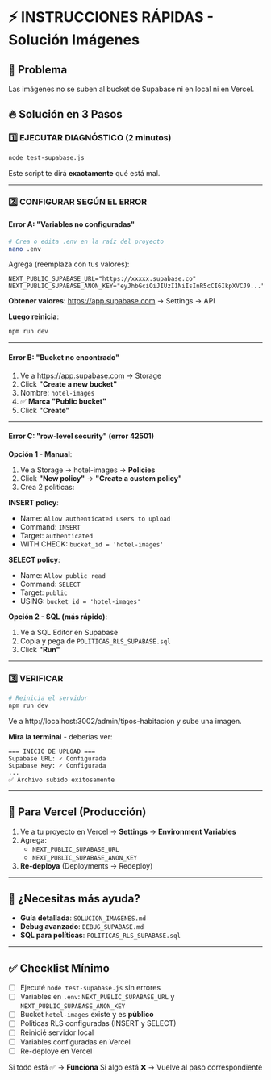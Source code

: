 # ⚡ INSTRUCCIONES RÁPIDAS - Solución Imágenes

## 🎯 Problema
Las imágenes no se suben al bucket de Supabase ni en local ni en Vercel.

## 🔥 Solución en 3 Pasos

### 1️⃣ EJECUTAR DIAGNÓSTICO (2 minutos)

```bash
node test-supabase.js
```

Este script te dirá **exactamente** qué está mal.

---

### 2️⃣ CONFIGURAR SEGÚN EL ERROR

#### Error A: "Variables no configuradas"
```bash
# Crea o edita .env en la raíz del proyecto
nano .env
```

Agrega (reemplaza con tus valores):
```env
NEXT_PUBLIC_SUPABASE_URL="https://xxxxx.supabase.co"
NEXT_PUBLIC_SUPABASE_ANON_KEY="eyJhbGciOiJIUzI1NiIsInR5cCI6IkpXVCJ9..."
```

**Obtener valores**: https://app.supabase.com → Settings → API

**Luego reinicia**:
```bash
npm run dev
```

---

#### Error B: "Bucket no encontrado"

1. Ve a https://app.supabase.com → Storage
2. Click **"Create a new bucket"**
3. Nombre: `hotel-images`
4. ✅ **Marca "Public bucket"**
5. Click **"Create"**

---

#### Error C: "row-level security" (error 42501)

**Opción 1 - Manual**:
1. Ve a Storage → hotel-images → **Policies**
2. Click **"New policy"** → **"Create a custom policy"**
3. Crea 2 políticas:

**INSERT policy**:
- Name: `Allow authenticated users to upload`
- Command: `INSERT`
- Target: `authenticated`
- WITH CHECK: `bucket_id = 'hotel-images'`

**SELECT policy**:
- Name: `Allow public read`
- Command: `SELECT`
- Target: `public`
- USING: `bucket_id = 'hotel-images'`

**Opción 2 - SQL (más rápido)**:
1. Ve a SQL Editor en Supabase
2. Copia y pega de `POLITICAS_RLS_SUPABASE.sql`
3. Click **"Run"**

---

### 3️⃣ VERIFICAR

```bash
# Reinicia el servidor
npm run dev
```

Ve a http://localhost:3002/admin/tipos-habitacion y sube una imagen.

**Mira la terminal** - deberías ver:
```
=== INICIO DE UPLOAD ===
Supabase URL: ✓ Configurada
Supabase Key: ✓ Configurada
...
✅ Archivo subido exitosamente
```

---

## 🚀 Para Vercel (Producción)

1. Ve a tu proyecto en Vercel → **Settings** → **Environment Variables**
2. Agrega:
   - `NEXT_PUBLIC_SUPABASE_URL`
   - `NEXT_PUBLIC_SUPABASE_ANON_KEY`
3. **Re-deploya** (Deployments → Redeploy)

---

## 📱 ¿Necesitas más ayuda?

- **Guía detallada**: `SOLUCION_IMAGENES.md`
- **Debug avanzado**: `DEBUG_SUPABASE.md`
- **SQL para políticas**: `POLITICAS_RLS_SUPABASE.sql`

---

## ✅ Checklist Mínimo

- [ ] Ejecuté `node test-supabase.js` sin errores
- [ ] Variables en `.env`: `NEXT_PUBLIC_SUPABASE_URL` y `NEXT_PUBLIC_SUPABASE_ANON_KEY`
- [ ] Bucket `hotel-images` existe y es **público**
- [ ] Políticas RLS configuradas (INSERT y SELECT)
- [ ] Reinicié servidor local
- [ ] Variables configuradas en Vercel
- [ ] Re-deploye en Vercel

Si todo está ✅ → **Funciona**
Si algo está ❌ → Vuelve al paso correspondiente
